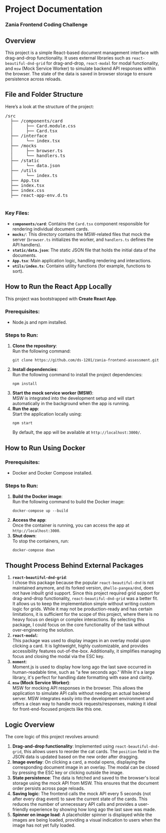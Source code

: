 <h1>Project Documentation</h1>

<h3>Zania Frontend Coding Challenge</h3>

<h2>Overview</h2>

<p>This project is a simple React-based document management interface with drag-and-drop functionality. It uses external libraries such as <code>react-beautiful-dnd-grid</code> for drag-and-drop, <code>react-modal</code> for modal functionality, and <code>msw</code> (Mock Service Worker) to simulate backend API responses within the browser. The state of the data is saved in browser storage to ensure persistence across reloads.</p>

<h2>File and Folder Structure</h2>

<p>Here’s a look at the structure of the project:</p>

<pre>
/src
  ├── /components/card
  │     ├── Card.module.css
  │     ├── Card.tsx
  ├── /interface
  │     └── index.tsx
  ├── /mocks
  │     ├── browser.ts
  │     └── handlers.ts
  ├── /static
  │     └── data.json
  ├── /utils
  │     └── index.ts
  ├── App.tsx
  ├── index.tsx
  ├── index.css
  ├── react-app-env.d.ts

</pre>

<h3>Key Files:</h3>
<ul>
  <li><strong><code>components/card</code></strong>: Contains the <code>Card.tsx</code> component responsible for rendering individual document cards.</li>
  <li><strong><code>mocks/</code></strong>: This directory contains the MSW-related files that mock the server (<code>browser.ts</code> initializes the worker, and <code>handlers.ts</code> defines the API handlers).</li>
  <li><strong><code>static/data.json</code></strong>: The static JSON file that holds the initial data of the documents.</li>
  <li><strong><code>App.tsx</code></strong>: Main application logic, handling rendering and interactions.</li>
  <li><strong><code>utils/index.ts</code></strong>: Contains utility functions (for example, functions to sort).</li>
</ul>

<h2>How to Run the React App Locally</h2>

<p>This project was bootstrapped with <strong>Create React App</strong>.</p>

<h3>Prerequisites:</h3>
<ul>
  <li>Node.js and npm installed.</li>
</ul>

<h3>Steps to Run:</h3>
<ol>
  <li><strong>Clone the repository</strong>:<br>
  Run the following command:
  <pre><code>git clone https://github.com/ds-1201/zania-frontend-assessment.git</code></pre>
  </li>
  
  <li><strong>Install dependencies</strong>:<br>
  Run the following command to install the project dependencies:
  <pre><code>npm install</code></pre>
  </li>
  
  <li><strong>Start the mock service worker (MSW)</strong>:<br>
  MSW is integrated into the development setup and will start automatically in the background when the app is running.
  </li>
  
  <li><strong>Run the app</strong>:<br>
  Start the application locally using:
  <pre><code>npm start</code></pre>
  By default, the app will be available at <code>http://localhost:3000/</code>.
  </li>
</ol>

<h2>How to Run Using Docker</h2>

<h3>Prerequisites:</h3>
<ul>
  <li>Docker and Docker Compose installed.</li>
</ul>

<h3>Steps to Run:</h3>
<ol>
  <li><strong>Build the Docker image</strong>:<br>
  Run the following command to build the Docker image:
  <pre><code>docker-compose up --build</code></pre>
  </li>
  
  <li><strong>Access the app</strong>:<br>
  Once the container is running, you can access the app at <code>http://localhost:3000</code>.
  </li>
  
  <li><strong>Shut down</strong>:<br>
  To stop the containers, run:
  <pre><code>docker-compose down</code></pre>
  </li>
</ol>

<h2>Thought Process Behind External Packages</h2>

<ol>
  <li><strong><code>react-beautiful-dnd-grid</code></strong>:<br>
  I chose this package because the popular <code>react-beautiful-dnd</code> is not maintained anymore, and its forked version, <code>@hello-pangea/dnd</code>, does not have inbuilt grid support. Since this project required grid support for drag-and-drop functionality, <code>react-beautiful-dnd-grid</code> was a better fit. It allows us to keep the implementation simple without writing custom logic for grids. While it may not be production-ready and has certain limitations, it is sufficient for the scope of this project, where there is no heavy focus on design or complex interactions. By selecting this package, I could focus on the core functionality of the task without over-engineering the solution.</li>
  
  <li><strong><code>react-modal</code></strong>:<br>
  This package was used to display images in an overlay modal upon clicking a card. It is lightweight, highly customizable, and provides accessibility features out-of-the-box. Additionally, it simplifies managing focus and closing the modal via the ESC key.</li>
  
  <li><strong><code>moment</code></strong>:<br>
  Moment.js is used to display how long ago the last save occurred in human-readable time, such as "a few seconds ago." While it's a large library, it's perfect for handling date formatting with ease and clarity.</li>
  
  <li><strong><code>msw</code> (Mock Service Worker)</strong>:<br>
  MSW for mocking API responses in the browser. This allows the application to simulate API calls without needing an actual backend server. MSW integrates easily into the development environment and offers a clean way to handle mock requests/responses, making it ideal for front-end-focused projects like this one.</li>
</ol>

<h2>Logic Overview</h2>

<p>The core logic of this project revolves around:</p>

<ol>
  <li><strong>Drag-and-drop functionality</strong>: Implemented using <code>react-beautiful-dnd-grid</code>, this allows users to reorder the cat cards. The <code>position</code> field in the JSON data is updated based on the new order after dragging.</li>

  <li><strong>Image overlay</strong>: On clicking a card, a modal opens, displaying the corresponding document image in an overlay. The modal can be closed by pressing the ESC key or clicking outside the image.</li>
  
  <li><strong>State persistence</strong>: The data is fetched and saved to the browser's local storage using the mock API from MSW. This ensures that the document order persists across page reloads.</li>
  
  <li><strong>Saving logic</strong>: The frontend calls the mock API every 5 seconds (not after every drag event) to save the current state of the cards. This reduces the number of unnecessary API calls and provides a user-friendly experience by showing how long ago the last save was made.</li>
  
  <li><strong>Spinner on image load</strong>: A placeholder spinner is displayed while the images are being loaded, providing a visual indication to users when the image has not yet fully loaded.</li>
</ol>

</body>
